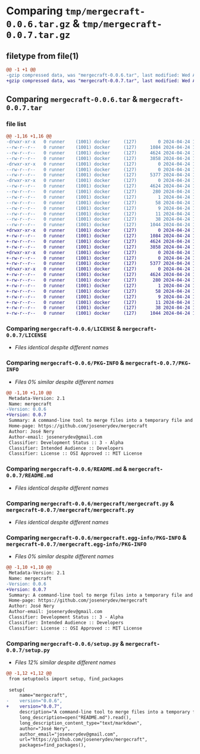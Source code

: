 # Comparing `tmp/mergecraft-0.0.6.tar.gz` & `tmp/mergecraft-0.0.7.tar.gz`

## filetype from file(1)

```diff
@@ -1 +1 @@
-gzip compressed data, was "mergecraft-0.0.6.tar", last modified: Wed Apr 24 10:12:25 2024, max compression
+gzip compressed data, was "mergecraft-0.0.7.tar", last modified: Wed Apr 24 10:16:04 2024, max compression
```

## Comparing `mergecraft-0.0.6.tar` & `mergecraft-0.0.7.tar`

### file list

```diff
@@ -1,16 +1,16 @@
-drwxr-xr-x   0 runner    (1001) docker     (127)        0 2024-04-24 10:12:25.077340 mergecraft-0.0.6/
--rw-r--r--   0 runner    (1001) docker     (127)     1084 2024-04-24 10:12:15.000000 mergecraft-0.0.6/LICENSE
--rw-r--r--   0 runner    (1001) docker     (127)     4624 2024-04-24 10:12:25.077340 mergecraft-0.0.6/PKG-INFO
--rw-r--r--   0 runner    (1001) docker     (127)     3858 2024-04-24 10:12:15.000000 mergecraft-0.0.6/README.md
-drwxr-xr-x   0 runner    (1001) docker     (127)        0 2024-04-24 10:12:25.077340 mergecraft-0.0.6/mergecraft/
--rw-r--r--   0 runner    (1001) docker     (127)        0 2024-04-24 10:12:15.000000 mergecraft-0.0.6/mergecraft/__init__.py
--rw-r--r--   0 runner    (1001) docker     (127)     5377 2024-04-24 10:12:15.000000 mergecraft-0.0.6/mergecraft/mergecraft.py
-drwxr-xr-x   0 runner    (1001) docker     (127)        0 2024-04-24 10:12:25.077340 mergecraft-0.0.6/mergecraft.egg-info/
--rw-r--r--   0 runner    (1001) docker     (127)     4624 2024-04-24 10:12:25.000000 mergecraft-0.0.6/mergecraft.egg-info/PKG-INFO
--rw-r--r--   0 runner    (1001) docker     (127)      280 2024-04-24 10:12:25.000000 mergecraft-0.0.6/mergecraft.egg-info/SOURCES.txt
--rw-r--r--   0 runner    (1001) docker     (127)        1 2024-04-24 10:12:25.000000 mergecraft-0.0.6/mergecraft.egg-info/dependency_links.txt
--rw-r--r--   0 runner    (1001) docker     (127)       58 2024-04-24 10:12:25.000000 mergecraft-0.0.6/mergecraft.egg-info/entry_points.txt
--rw-r--r--   0 runner    (1001) docker     (127)        9 2024-04-24 10:12:25.000000 mergecraft-0.0.6/mergecraft.egg-info/requires.txt
--rw-r--r--   0 runner    (1001) docker     (127)       11 2024-04-24 10:12:25.000000 mergecraft-0.0.6/mergecraft.egg-info/top_level.txt
--rw-r--r--   0 runner    (1001) docker     (127)       38 2024-04-24 10:12:25.077340 mergecraft-0.0.6/setup.cfg
--rw-r--r--   0 runner    (1001) docker     (127)     1044 2024-04-24 10:12:15.000000 mergecraft-0.0.6/setup.py
+drwxr-xr-x   0 runner    (1001) docker     (127)        0 2024-04-24 10:16:04.794137 mergecraft-0.0.7/
+-rw-r--r--   0 runner    (1001) docker     (127)     1084 2024-04-24 10:15:51.000000 mergecraft-0.0.7/LICENSE
+-rw-r--r--   0 runner    (1001) docker     (127)     4624 2024-04-24 10:16:04.794137 mergecraft-0.0.7/PKG-INFO
+-rw-r--r--   0 runner    (1001) docker     (127)     3858 2024-04-24 10:15:51.000000 mergecraft-0.0.7/README.md
+drwxr-xr-x   0 runner    (1001) docker     (127)        0 2024-04-24 10:16:04.790137 mergecraft-0.0.7/mergecraft/
+-rw-r--r--   0 runner    (1001) docker     (127)        0 2024-04-24 10:15:51.000000 mergecraft-0.0.7/mergecraft/__init__.py
+-rw-r--r--   0 runner    (1001) docker     (127)     5377 2024-04-24 10:15:51.000000 mergecraft-0.0.7/mergecraft/mergecraft.py
+drwxr-xr-x   0 runner    (1001) docker     (127)        0 2024-04-24 10:16:04.794137 mergecraft-0.0.7/mergecraft.egg-info/
+-rw-r--r--   0 runner    (1001) docker     (127)     4624 2024-04-24 10:16:04.000000 mergecraft-0.0.7/mergecraft.egg-info/PKG-INFO
+-rw-r--r--   0 runner    (1001) docker     (127)      280 2024-04-24 10:16:04.000000 mergecraft-0.0.7/mergecraft.egg-info/SOURCES.txt
+-rw-r--r--   0 runner    (1001) docker     (127)        1 2024-04-24 10:16:04.000000 mergecraft-0.0.7/mergecraft.egg-info/dependency_links.txt
+-rw-r--r--   0 runner    (1001) docker     (127)       58 2024-04-24 10:16:04.000000 mergecraft-0.0.7/mergecraft.egg-info/entry_points.txt
+-rw-r--r--   0 runner    (1001) docker     (127)        9 2024-04-24 10:16:04.000000 mergecraft-0.0.7/mergecraft.egg-info/requires.txt
+-rw-r--r--   0 runner    (1001) docker     (127)       11 2024-04-24 10:16:04.000000 mergecraft-0.0.7/mergecraft.egg-info/top_level.txt
+-rw-r--r--   0 runner    (1001) docker     (127)       38 2024-04-24 10:16:04.794137 mergecraft-0.0.7/setup.cfg
+-rw-r--r--   0 runner    (1001) docker     (127)     1044 2024-04-24 10:15:51.000000 mergecraft-0.0.7/setup.py
```

### Comparing `mergecraft-0.0.6/LICENSE` & `mergecraft-0.0.7/LICENSE`

 * *Files identical despite different names*

### Comparing `mergecraft-0.0.6/PKG-INFO` & `mergecraft-0.0.7/PKG-INFO`

 * *Files 0% similar despite different names*

```diff
@@ -1,10 +1,10 @@
 Metadata-Version: 2.1
 Name: mergecraft
-Version: 0.0.6
+Version: 0.0.7
 Summary: A command-line tool to merge files into a temporary file and open in VS Code. Designed to support AI-driven development.
 Home-page: https://github.com/josenerydev/mergecraft
 Author: José Nery
 Author-email: josenerydev@gmail.com
 Classifier: Development Status :: 3 - Alpha
 Classifier: Intended Audience :: Developers
 Classifier: License :: OSI Approved :: MIT License
```

### Comparing `mergecraft-0.0.6/README.md` & `mergecraft-0.0.7/README.md`

 * *Files identical despite different names*

### Comparing `mergecraft-0.0.6/mergecraft/mergecraft.py` & `mergecraft-0.0.7/mergecraft/mergecraft.py`

 * *Files identical despite different names*

### Comparing `mergecraft-0.0.6/mergecraft.egg-info/PKG-INFO` & `mergecraft-0.0.7/mergecraft.egg-info/PKG-INFO`

 * *Files 0% similar despite different names*

```diff
@@ -1,10 +1,10 @@
 Metadata-Version: 2.1
 Name: mergecraft
-Version: 0.0.6
+Version: 0.0.7
 Summary: A command-line tool to merge files into a temporary file and open in VS Code. Designed to support AI-driven development.
 Home-page: https://github.com/josenerydev/mergecraft
 Author: José Nery
 Author-email: josenerydev@gmail.com
 Classifier: Development Status :: 3 - Alpha
 Classifier: Intended Audience :: Developers
 Classifier: License :: OSI Approved :: MIT License
```

### Comparing `mergecraft-0.0.6/setup.py` & `mergecraft-0.0.7/setup.py`

 * *Files 12% similar despite different names*

```diff
@@ -1,12 +1,12 @@
 from setuptools import setup, find_packages
 
 setup(
     name="mergecraft",
-    version="0.0.6",
+    version="0.0.7",
     description="A command-line tool to merge files into a temporary file and open in VS Code. Designed to support AI-driven development.",
     long_description=open("README.md").read(),
     long_description_content_type="text/markdown",
     author="José Nery",
     author_email="josenerydev@gmail.com",
     url="https://github.com/josenerydev/mergecraft",
     packages=find_packages(),
```

